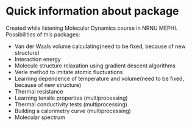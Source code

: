 # Quick information about package

Created while listening Molecular Dynamics course in NRNU MEPHI.
Possibilities of this packages:
* Van der Waals volume calculating(need to be fixed, because of new structure)
* Interaction energy
* Molecule structure relaxation using gradient descent algorithms
* Verle method to imitate atomic fluctuations
* Learning dependence of temperature and volume(need to be fixed, because of new structure)
* Thermal resistance
* Learning tensile properties (multiprocessing)
* Thermal conductivity tests (multiprocessing)
* Building a calorimetry curve (multiprocessing)
* Molecular spectrum
